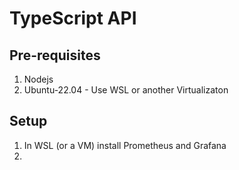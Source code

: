 # TypeScript API

## Pre-requisites
1. Nodejs
2. Ubuntu-22.04 - Use WSL or another Virtualizaton

## Setup
1. In WSL (or a VM) install Prometheus and Grafana
2. 